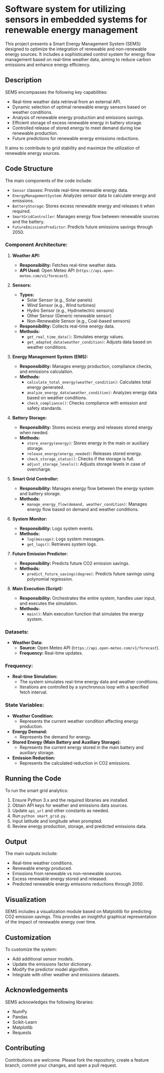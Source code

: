 # Software system for utilizing sensors in embedded systems for renewable energy management

This project presents a Smart Energy Management System (SEMS) designed to optimize the integration of renewable and non-renewable energy sources. It includes a sophisticated control system for energy flow management based on real-time weather data, aiming to reduce carbon emissions and enhance energy efficiency.

## Description

SEMS encompasses the following key capabilities:

- Real-time weather data retrieval from an external API.
- Dynamic selection of optimal renewable energy sensors based on weather conditions.
- Analysis of renewable energy production and emissions savings.
- Efficient storage of excess renewable energy in battery storage.
- Controlled release of stored energy to meet demand during low renewable production.
- Future predictions for renewable energy emissions reductions.

It aims to contribute to grid stability and maximize the utilization of renewable energy sources.

## Code Structure

The main components of the code include:

- `Sensor` classes: Provide real-time renewable energy data.
- `EnergyManagementSystem`: Analyzes sensor data to calculate energy and emissions.
- `BatteryStorage`: Stores excess renewable energy and releases it when required.
- `SmartGridController`: Manages energy flow between renewable sources and the battery.
- `FutureEmissionsPredictor`: Predicts future emissions savings through 2050.

### Component Architecture:

1. **Weather API:**
   - **Responsibility:** Fetches real-time weather data.
   - **API Used:** Open Meteo API (`https://api.open-meteo.com/v1/forecast`).

2. **Sensors:**
   - **Types:**
     - Solar Sensor (e.g., Solar panels)
     - Wind Sensor (e.g., Wind turbines)
     - Hydro Sensor (e.g., Hydroelectric sensors)
     - Other Sensor (Generic renewable sensor)
     - Non-Renewable Sensor (e.g., Coal-based sensors)
   - **Responsibility:** Collects real-time energy data.
   - **Methods:**
     - `get_real_time_data()`: Simulates energy values.
     - `get_adapted_data(weather_condition)`: Adjusts data based on weather conditions.

3. **Energy Management System (EMS):**
   - **Responsibility:** Manages energy production, compliance checks, and emissions calculation.
   - **Methods:**
     - `calculate_total_energy(weather_condition)`: Calculates total energy generated.
     - `analyze_energy_data(weather_condition)`: Analyzes energy data based on weather conditions.
     - `check_compliance()`: Checks compliance with emission and safety standards.

4. **Battery Storage:**
   - **Responsibility:** Stores excess energy and releases stored energy when needed.
   - **Methods:**
     - `store_energy(energy)`: Stores energy in the main or auxiliary storage.
     - `release_energy(energy_needed)`: Releases stored energy.
     - `check_storage_status()`: Checks if the storage is full.
     - `adjust_storage_levels()`: Adjusts storage levels in case of overcharge.

5. **Smart Grid Controller:**
   - **Responsibility:** Manages energy flow between the energy system and battery storage.
   - **Methods:**
     - `manage_energy_flow(demand, weather_condition)`: Manages energy flow based on demand and weather conditions.

6. **System Monitor:**
   - **Responsibility:** Logs system events.
   - **Methods:**
     - `log(message)`: Logs system messages.
     - `get_logs()`: Retrieves system logs.

7. **Future Emission Predictor:**
   - **Responsibility:** Predicts future CO2 emission savings.
   - **Methods:**
     - `predict_future_savings(degree)`: Predicts future savings using polynomial regression.

8. **Main Execution (Script):**
   - **Responsibility:** Orchestrates the entire system, handles user input, and executes the simulation.
   - **Methods:**
     - `main()`: Main execution function that simulates the energy system.

### Datasets:
- **Weather Data:**
  - **Source:** Open Meteo API (`https://api.open-meteo.com/v1/forecast`).
  - **Frequency:** Real-time updates.

### Frequency:
- **Real-time Simulation:**
  - The system simulates real-time energy data and weather conditions.
  - Iterations are controlled by a synchronous loop with a specified fetch interval.

### State Variables:
- **Weather Condition:**
  - Represents the current weather condition affecting energy production.
- **Energy Demand:**
  - Represents the demand for energy.
- **Stored Energy (Main Battery and Auxiliary Storage):**
  - Represents the current energy stored in the main battery and auxiliary storage.
- **Emission Reduction:**
  - Represents the calculated reduction in CO2 emissions.


## Running the Code

To run the smart grid analytics:

1. Ensure Python 3.x and the required libraries are installed.
2. Obtain API keys for weather and emissions data sources.
3. Update `api_url` and other constants as needed.
4. Run `python smart_grid.py`.
5. Input latitude and longitude when prompted.
6. Review energy production, storage, and predicted emissions data.

## Output

The main outputs include:

- Real-time weather conditions.
- Renewable energy produced.
- Emissions from renewable vs non-renewable sources.
- Excess renewable energy stored and released.
- Predicted renewable energy emissions reductions through 2050.

## Visualization

SEMS includes a visualization module based on Matplotlib for predicting CO2 emission savings. This provides an insightful graphical representation of the impact of renewable energy over time.

## Customization

To customize the system:

- Add additional sensor models.
- Update the emissions factor dictionary.
- Modify the predictor model algorithm.
- Integrate with other weather and emissions datasets.

## Acknowledgements

SEMS acknowledges the following libraries:

- NumPy
- Pandas
- Scikit-Learn
- Matplotlib
- Requests

## Contributing

Contributions are welcome. Please fork the repository, create a feature branch, commit your changes, and open a pull request.
